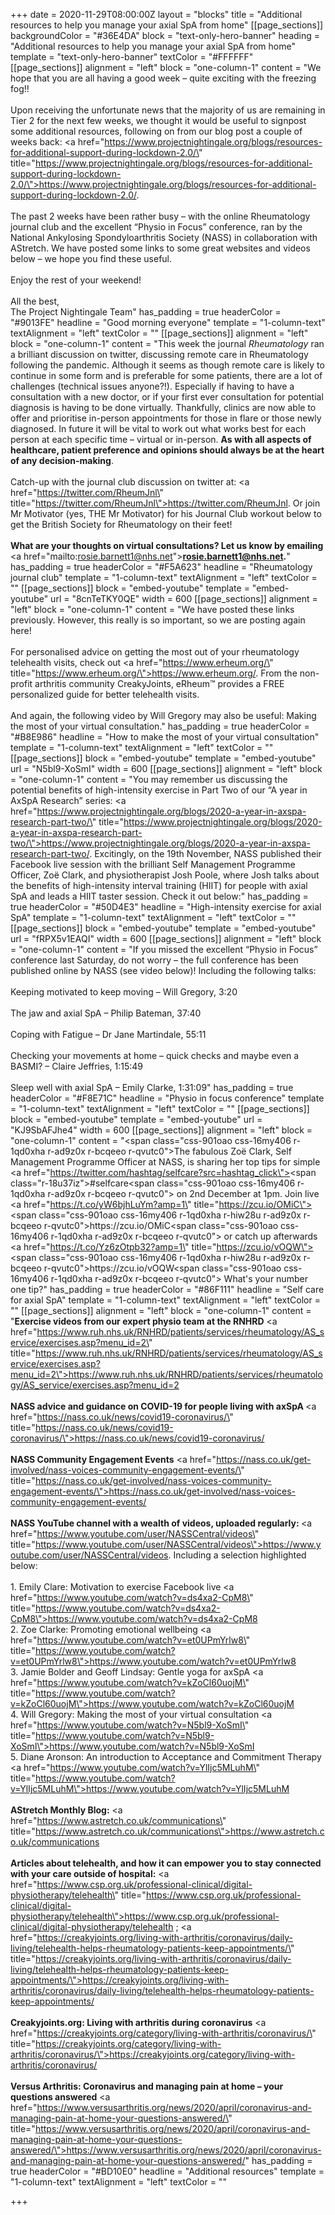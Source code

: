 +++
date = 2020-11-29T08:00:00Z
layout = "blocks"
title = "Additional resources to help you manage your axial SpA from home"
[[page_sections]]
backgroundColor = "#36E4DA"
block = "text-only-hero-banner"
heading = "Additional resources to help you manage your axial SpA from home"
template = "text-only-hero-banner"
textColor = "#FFFFFF"
[[page_sections]]
alignment = "left"
block = "one-column-1"
content = "We hope that you are all having a good week – quite exciting with the freezing fog!!<br><br>Upon receiving the unfortunate news that the majority of us are remaining in Tier 2 for the next few weeks, we thought it would be useful to signpost some additional resources, following on from our blog post a couple of weeks back: <a href=\"https://www.projectnightingale.org/blogs/resources-for-additional-support-during-lockdown-2.0/\" title=\"https://www.projectnightingale.org/blogs/resources-for-additional-support-during-lockdown-2.0/\">https://www.projectnightingale.org/blogs/resources-for-additional-support-during-lockdown-2.0/</a>.<br><br>The past 2 weeks have been rather busy – with the online Rheumatology journal club and the excellent “Physio in Focus” conference, ran by the National Ankylosing Spondyloarthritis Society (NASS) in collaboration with AStretch. We have posted some links to some great websites and videos below – we hope you find these useful.<br><br>Enjoy the rest of your weekend!<br><br>All the best,<br>The Project Nightingale Team"
has_padding = true
headerColor = "#9013FE"
headline = "Good morning everyone"
template = "1-column-text"
textAlignment = "left"
textColor = ""
[[page_sections]]
alignment = "left"
block = "one-column-1"
content = "This week the journal <em>Rheumatology</em> ran a brilliant discussion on twitter, discussing remote care in Rheumatology following the pandemic. Although it seems as though remote care is likely to continue in some form and is preferable for some patients, there are a lot of challenges (technical issues anyone?!). Especially if having to have a consultation with a new doctor, or if your first ever consultation for potential diagnosis is having to be done virtually. Thankfully, clinics are now able to offer and prioritise in-person appointments for those in flare or those newly diagnosed. In future it will be vital to work out what works best for each person at each specific time – virtual or in-person. <strong>As with all aspects of healthcare, patient preference and opinions should always be at the heart of any decision-making</strong>.<br><br>Catch-up with the journal club discussion on twitter at: <a href=\"https://twitter.com/RheumJnl\" title=\"https://twitter.com/RheumJnl\">https://twitter.com/RheumJnl</a>. Or join Mr Motivator (yes, THE Mr Motivator) for his Journal Club workout below to get the British Society for Rheumatology on their feet!<br><br><strong>What are your thoughts on virtual consultations? Let us know by emailing </strong><a href=\"mailto:rosie.barnett1@nhs.net\"><strong>rosie.barnett1@nhs.net</strong></a><strong>.</strong>"
has_padding = true
headerColor = "#F5A623"
headline = "Rheumatology journal club"
template = "1-column-text"
textAlignment = "left"
textColor = ""
[[page_sections]]
block = "embed-youtube"
template = "embed-youtube"
url = "8cnTeTKY0QE"
width = 600
[[page_sections]]
alignment = "left"
block = "one-column-1"
content = "We have posted these links previously. However, this really is so important, so we are posting again here!<br><br>For personalised advice on getting the most out of your rheumatology telehealth visits, check out <a href=\"https://www.erheum.org/\" title=\"https://www.erheum.org/\">https://www.erheum.org/</a>. From the non-profit arthritis community CreakyJoints, eRheum™ provides a FREE personalized guide for better telehealth visits.<br><br>And again, the following video by Will Gregory may also be useful: Making the most of your virtual consultation."
has_padding = true
headerColor = "#B8E986"
headline = "How to make the most of your virtual consultation"
template = "1-column-text"
textAlignment = "left"
textColor = ""
[[page_sections]]
block = "embed-youtube"
template = "embed-youtube"
url = "N5bl9-XoSmI"
width = 600
[[page_sections]]
alignment = "left"
block = "one-column-1"
content = "You may remember us discussing the potential benefits of high-intensity exercise in Part Two of our “A year in AxSpA Research” series: <a href=\"https://www.projectnightingale.org/blogs/2020-a-year-in-axspa-research-part-two/\" title=\"https://www.projectnightingale.org/blogs/2020-a-year-in-axspa-research-part-two/\">https://www.projectnightingale.org/blogs/2020-a-year-in-axspa-research-part-two/</a>. Excitingly, on the 19th November, NASS published their Facebook live session with the brilliant Self Management Programme Officer, Zoë Clark, and physiotherapist Josh Poole, where Josh talks about the benefits of high-intensity interval training (HIIT) for people with axial SpA and leads a HIIT taster session. Check it out below:"
has_padding = true
headerColor = "#50D4E3"
headline = "High-intensity exercise for axial SpA"
template = "1-column-text"
textAlignment = "left"
textColor = ""
[[page_sections]]
block = "embed-youtube"
template = "embed-youtube"
url = "fRPX5v1EAQI"
width = 600
[[page_sections]]
alignment = "left"
block = "one-column-1"
content = "If you missed the excellent “Physio in Focus” conference last Saturday, do not worry – the full conference has been published online by NASS (see video below)! Including the following talks:<br><br>Keeping motivated to keep moving – Will Gregory, 3:20<br><br>The jaw and axial SpA – Philip Bateman, 37:40<br><br>Coping with Fatigue – Dr Jane Martindale, 55:11<br><br>Checking your movements at home – quick checks and maybe even a BASMI? – Claire Jeffries, 1:15:49<br><br>Sleep well with axial SpA – Emily Clarke, 1:31:09"
has_padding = true
headerColor = "#F8E71C"
headline = "Physio in focus conference"
template = "1-column-text"
textAlignment = "left"
textColor = ""
[[page_sections]]
block = "embed-youtube"
template = "embed-youtube"
url = "KJ9SbAFJhe4"
width = 600
[[page_sections]]
alignment = "left"
block = "one-column-1"
content = "<span class=\"css-901oao css-16my406 r-1qd0xha r-ad9z0x r-bcqeeo r-qvutc0\">The fabulous Zoë Clark, Self Management Programme Officer at NASS, is sharing her top tips for simple </span><a href=\"https://twitter.com/hashtag/selfcare?src=hashtag_click\"><span class=\"r-18u37iz\">#selfcare</span></a><span class=\"css-901oao css-16my406 r-1qd0xha r-ad9z0x r-bcqeeo r-qvutc0\"> on 2nd December at 1pm. Join live </span><a href=\"https://t.co/yW6bjhLuYm?amp=1\" title=\"https://zcu.io/OMiC\"><span class=\"css-901oao css-16my406 r-1qd0xha r-hiw28u r-ad9z0x r-bcqeeo r-qvutc0\">https://</span>zcu.io/OMiC</a><span class=\"css-901oao css-16my406 r-1qd0xha r-ad9z0x r-bcqeeo r-qvutc0\"> or catch up afterwards </span><a href=\"https://t.co/Yz6zOtpb32?amp=1\" title=\"https://zcu.io/vOQW\"><span class=\"css-901oao css-16my406 r-1qd0xha r-hiw28u r-ad9z0x r-bcqeeo r-qvutc0\">https://</span>zcu.io/vOQW</a><span class=\"css-901oao css-16my406 r-1qd0xha r-ad9z0x r-bcqeeo r-qvutc0\"> What's your number one tip?</span>"
has_padding = true
headerColor = "#86F111"
headline = "Self care for axial SpA"
template = "1-column-text"
textAlignment = "left"
textColor = ""
[[page_sections]]
alignment = "left"
block = "one-column-1"
content = "<strong>Exercise videos from our expert physio team at the RNHRD</strong> <a href=\"https://www.ruh.nhs.uk/RNHRD/patients/services/rheumatology/AS_service/exercises.asp?menu_id=2\" title=\"https://www.ruh.nhs.uk/RNHRD/patients/services/rheumatology/AS_service/exercises.asp?menu_id=2\">https://www.ruh.nhs.uk/RNHRD/patients/services/rheumatology/AS_service/exercises.asp?menu_id=2</a><br><br><strong>NASS advice and guidance on COVID-19 for people living with axSpA </strong><a href=\"https://nass.co.uk/news/covid19-coronavirus/\" title=\"https://nass.co.uk/news/covid19-coronavirus/\">https://nass.co.uk/news/covid19-coronavirus/</a><br><br><strong>NASS Community Engagement Events</strong> <a href=\"https://nass.co.uk/get-involved/nass-voices-community-engagement-events/\" title=\"https://nass.co.uk/get-involved/nass-voices-community-engagement-events/\">https://nass.co.uk/get-involved/nass-voices-community-engagement-events/</a><br><br><strong>NASS YouTube channel with a wealth of videos, uploaded regularly: </strong><a href=\"https://www.youtube.com/user/NASSCentral/videos\" title=\"https://www.youtube.com/user/NASSCentral/videos\">https://www.youtube.com/user/NASSCentral/videos</a>. Including a selection highlighted below:<br><br>1. Emily Clare: Motivation to exercise Facebook live <a href=\"https://www.youtube.com/watch?v=ds4xa2-CpM8\" title=\"https://www.youtube.com/watch?v=ds4xa2-CpM8\">https://www.youtube.com/watch?v=ds4xa2-CpM8</a><br>2. Zoe Clarke: Promoting emotional wellbeing <a href=\"https://www.youtube.com/watch?v=et0UPmYrlw8\" title=\"https://www.youtube.com/watch?v=et0UPmYrlw8\">https://www.youtube.com/watch?v=et0UPmYrlw8</a><br>3. Jamie Bolder and Geoff Lindsay: Gentle yoga for axSpA <a href=\"https://www.youtube.com/watch?v=kZoCl60uojM\" title=\"https://www.youtube.com/watch?v=kZoCl60uojM\">https://www.youtube.com/watch?v=kZoCl60uojM</a><br>4. Will Gregory: Making the most of your virtual consultation <a href=\"https://www.youtube.com/watch?v=N5bl9-XoSmI\" title=\"https://www.youtube.com/watch?v=N5bl9-XoSmI\">https://www.youtube.com/watch?v=N5bl9-XoSmI</a><br>5. Diane Aronson: An introduction to Acceptance and Commitment Therapy <a href=\"https://www.youtube.com/watch?v=YlIjc5MLuhM\" title=\"https://www.youtube.com/watch?v=YlIjc5MLuhM\">https://www.youtube.com/watch?v=YlIjc5MLuhM</a><br><br><strong>AStretch Monthly Blog:</strong> <a href=\"https://www.astretch.co.uk/communications\" title=\"https://www.astretch.co.uk/communications\">https://www.astretch.co.uk/communications</a><br><br><strong>Articles about telehealth, and how it can empower you to stay connected with your care outside of hospital:</strong> <a href=\"https://www.csp.org.uk/professional-clinical/digital-physiotherapy/telehealth\" title=\"https://www.csp.org.uk/professional-clinical/digital-physiotherapy/telehealth\">https://www.csp.org.uk/professional-clinical/digital-physiotherapy/telehealth</a> ; <a href=\"https://creakyjoints.org/living-with-arthritis/coronavirus/daily-living/telehealth-helps-rheumatology-patients-keep-appointments/\" title=\"https://creakyjoints.org/living-with-arthritis/coronavirus/daily-living/telehealth-helps-rheumatology-patients-keep-appointments/\">https://creakyjoints.org/living-with-arthritis/coronavirus/daily-living/telehealth-helps-rheumatology-patients-keep-appointments/</a><br><br><strong>Creakyjoints.org: Living with arthritis during coronavirus</strong> <a href=\"https://creakyjoints.org/category/living-with-arthritis/coronavirus/\" title=\"https://creakyjoints.org/category/living-with-arthritis/coronavirus/\">https://creakyjoints.org/category/living-with-arthritis/coronavirus/</a><br><br><strong>Versus Arthritis: Coronavirus and managing pain at home – your questions answered</strong> <a href=\"https://www.versusarthritis.org/news/2020/april/coronavirus-and-managing-pain-at-home-your-questions-answered/\" title=\"https://www.versusarthritis.org/news/2020/april/coronavirus-and-managing-pain-at-home-your-questions-answered/\">https://www.versusarthritis.org/news/2020/april/coronavirus-and-managing-pain-at-home-your-questions-answered/</a>"
has_padding = true
headerColor = "#BD10E0"
headline = "Additional resources"
template = "1-column-text"
textAlignment = "left"
textColor = ""

+++
